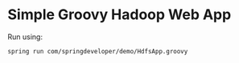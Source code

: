 Simple Groovy Hadoop Web App
============================

Run using:

    spring run com/springdeveloper/demo/HdfsApp.groovy
